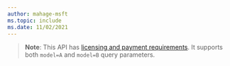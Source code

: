 ```yaml
---
author: mahage-msft
ms.topic: include
ms.date: 11/02/2021
---
```


<!-- markdownlint-disable MD041-->

>**Note**:
> This API has [licensing and payment requirements](https://go.microsoft.com/fwlink/?linkid=2175167).
> It supports both `model=A` and `model=B` query parameters.
